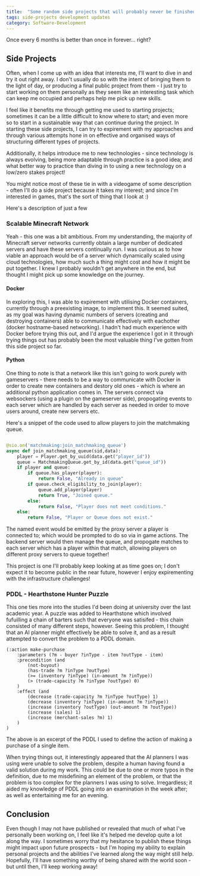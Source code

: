 ```yaml
---
title:  "Some random side projects that will probably never be finished..."
tags: side-projects development updates
category: Software-Development
---
```


Once every 6 months is better than once in forever... right?

## Side Projects

Often, when I come up with an idea that interests me, I'll want to dive in and try it out right away. I don't usually do so with the intent of bringing them to the light of day, or producing a final public project from them - I just try to start working on them personally as they seem like an interesting task which can keep me occupied and perhaps help me pick up new skills.

I feel like it benefits me through getting me used to starting projects; sometimes it can be a little difficult to know where to start; and even more so to start in a sustainable way that can continue during the project. In starting these side projects, I can try to expirement with my approaches and through various attempts hone in on effective and organised ways of structuring different types of projects.

Additionally, it helps introduce me to new technologies - since technology is always evolving, being more adaptable through practice is a good idea; and what better way to practice than diving in to using a new technology on a low/zero stakes project!

You might notice most of these tie in with a videogame of some description - often I'll do a side project because it takes my interest; and since I'm interested in games, that's the sort of thing that I look at :)

Here's a description of just a few 

### Scalable Minecraft Network

Yeah - this one was a bit ambitious.
From my understanding, the majority of Minecraft server networks currently obtain a large number of dedicated servers and have these servers continually run. I was curious as to how viable an approach would be of a server which dynamically scaled using cloud technologies, how much such a thing might cost and how it might be put together. I knew I probably wouldn't get anywhere in the end, but thought I might pick up some knowledge on the journey.

#### Docker

In exploring this, I was able to expirement with utilising Docker containers, currently through a preexisting image, to implement this. It seemed suited, as my goal was having dynamic numbers of servers (creating and destroying containers) able to communicate effectively with eachother (docker hostname-based networking).
I hadn't had much experience with Docker before trying this out, and I'd argue the experience I got in it through trying things out has probably been the most valuable thing I've gotten from this side project so far.

#### Python

One thing to note is that a network like this isn't going to work purely with gameservers - there needs to be a way to communicate with Docker in order to create new containers and destory old ones - which is where an additional python application comes in. The servers connect via websockers (using a plugin on the gameserver side), propogating events to each server which are handled by each server as needed in order to move users around, create new servers etc.

Here's a snippet of the code used to allow players to join the matchmaking queue.

```python

@sio.on('matchmaking:join_matchmaking_queue')
async def join_matchmaking_queue(sid,data):
    player = Player.get_by_uuid(data.get("player_id"))
    queue = MatchmakingQueue.get_by_id(data.get("queue_id"))
    if player and queue:
        if queue.has_player(player):
            return False, "Already in queue"
        if queue.check_eligibility_to_join(player):
            queue.add_player(player)
            return True, "Joined queue."
        else:
            return False, "Player does not meet conditions."
    else:
        return False, "Player or Queue does not exist."
```

The named event would be emitted by the proxy server a player is connected to; which would be prompted to do so via in game actions. The backend server would then manage the queue, and propogate matches to each server which has a player within that match, allowing players on different proxy servers to queue together!

This project is one I'll probably keep looking at as time goes on; I don't expect it to become public in the near future, however I enjoy expirementing with the infrastructure challenges!

### PDDL - Hearthstone Hunter Puzzle

This one ties more into the studies I'd been doing at university over the last academic year. A puzzle was added to Hearthstone which involved fufuilling a chain of barters such that everyone was satisifed - this chain consisted of many different steps, however. Seeing this problem, I thought that an AI planner might effectively be able to solve it, and as a result attempted to convert the problem to a PDDL domain.

```pddl
(:action make-purchase
    :parameters (?m - buyer ?inType - item ?outType - item)
    :precondition (and 
        (not-buyout)
        (has-trade ?m ?inType ?outType)
        (>= (inventory ?inType) (in-amount ?m ?inType))
        (> (trade-capacity ?m ?inType ?outType) 0)
    )
    :effect (and 
        (decrease (trade-capacity ?m ?inType ?outType) 1)
        (decrease (inventory ?inType) (in-amount ?m ?inType))
        (increase (inventory ?outType) (out-amount ?m ?outType))
        (increase (sales) 1)
        (increase (merchant-sales ?m) 1)
    )
)
```

The above is an excerpt of the PDDL I used to define the action of making a purchase of a single item.

When trying things out, it interestingly appeared that the AI planners I was using were unable to solve the problem, despite a human having found a valid solution during my work. This could be due to one or more typos in the definition, due to me misdefining an element of the problem, or that the problem is too complex for the planners I was using to solve.
Irregardless; it aided my knowledge of PDDL going into an examination in the week after; as well as entertaining me for an evening.

## Conclusion

Even though I may not have published or revealed that much of what I've personally been working on, I feel like it's helped me develop quite a lot along the way. I sometimes worry that my hesitance to publish these things might impact upon future prospects - but I'm hoping my ability to explain personal projects and the abilities I've learned along the way might still help.
Hopefully, I'll have something worthy of being shared with the world soon - but until then, I'll keep working away!
